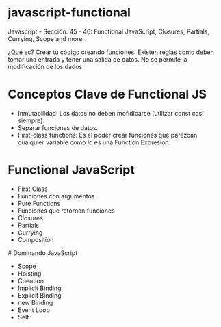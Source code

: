 # javascript-functional
Javascript - Sección: 45 - 46: Functional JavaScript, Closures, Partials, Currying, Scope and more.

¿Qué es?
Crear tu código creando funciones.
Existen reglas como deben tomar una entrada y tener una salida de datos.
No se permite la modificación de los dados.

# Conceptos Clave de Functional JS
- Inmutabilidad: Los datos no deben mofidicarse (utilizar const casi siempre).
- Separar funciones de datos.
- First-class functions: Es el poder crear funciones que parezcan cualquier variable como lo es una Function Expresion.

# Functional JavaScript
- First Class
- Funciones con argumentos
- Pure Functions
- Funciones que retornan funciones
- Closures
- Partials
- Currying
- Composition

# Dominando JavaScript
- Scope
- Hoisting
- Coercion
- Implicit Binding
- Explicit Binding
- new Binding
- Event Loop
- Self
